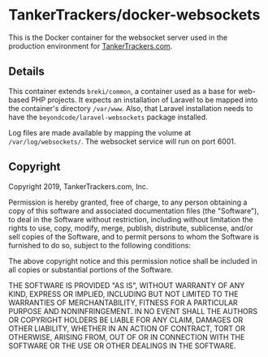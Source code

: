 # TankerTrackers/docker-websockets

This is the Docker container for the websocket server used in the production environment for [TankerTrackers.com](https://tankertrackers.com).

## Details

This container extends `breki/common`, a container used as a base for web-based PHP projects. It expects an installation of Laravel to be mapped into the container's directory `/var/www`. Also, that Laravel installation needs to have the `beyondcode/laravel-websockets` package installed.

Log files are made available by mapping the volume at `/var/log/websockets/`. The websocket service will run on port 6001.

## Copyright

Copyright 2019, TankerTrackers.com, Inc.

Permission is hereby granted, free of charge, to any person obtaining a copy of this software and associated documentation files (the "Software"), to deal in the Software without restriction, including without limitation the rights to use, copy, modify, merge, publish, distribute, sublicense, and/or sell copies of the Software, and to permit persons to whom the Software is furnished to do so, subject to the following conditions:

The above copyright notice and this permission notice shall be included in all copies or substantial portions of the Software.

THE SOFTWARE IS PROVIDED "AS IS", WITHOUT WARRANTY OF ANY KIND, EXPRESS OR IMPLIED, INCLUDING BUT NOT LIMITED TO THE WARRANTIES OF MERCHANTABILITY, FITNESS FOR A PARTICULAR PURPOSE AND NONINFRINGEMENT. IN NO EVENT SHALL THE AUTHORS OR COPYRIGHT HOLDERS BE LIABLE FOR ANY CLAIM, DAMAGES OR OTHER LIABILITY, WHETHER IN AN ACTION OF CONTRACT, TORT OR OTHERWISE, ARISING FROM, OUT OF OR IN CONNECTION WITH THE SOFTWARE OR THE USE OR OTHER DEALINGS IN THE SOFTWARE.